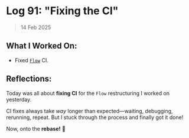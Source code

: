# Log 91: "Fixing the CI"

> 14 Feb 2025

## What I Worked On:

- Fixed [`Flow`](https://github.com/shaavan/rust-lightning/commits/omf-35) CI.

## Reflections:

Today was all about **fixing CI** for the `Flow` restructuring I worked on
yesterday.

CI fixes always take _way_ longer than expected—waiting, debugging, rerunning,
repeat. But I stuck through the process and finally got it done!

Now, onto the **rebase!** 🚀
